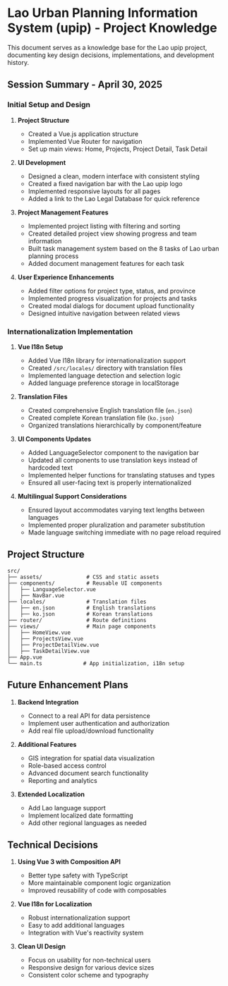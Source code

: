 # Lao Urban Planning Information System (upip) - Project Knowledge

This document serves as a knowledge base for the Lao upip project, documenting key design decisions, implementations, and development history.

## Session Summary - April 30, 2025

### Initial Setup and Design

1. **Project Structure**
   - Created a Vue.js application structure
   - Implemented Vue Router for navigation
   - Set up main views: Home, Projects, Project Detail, Task Detail

2. **UI Development**
   - Designed a clean, modern interface with consistent styling
   - Created a fixed navigation bar with the Lao upip logo
   - Implemented responsive layouts for all pages
   - Added a link to the Lao Legal Database for quick reference

3. **Project Management Features**
   - Implemented project listing with filtering and sorting
   - Created detailed project view showing progress and team information
   - Built task management system based on the 8 tasks of Lao urban planning process
   - Added document management features for each task

4. **User Experience Enhancements**
   - Added filter options for project type, status, and province
   - Implemented progress visualization for projects and tasks
   - Created modal dialogs for document upload functionality
   - Designed intuitive navigation between related views

### Internationalization Implementation

1. **Vue I18n Setup**
   - Added Vue I18n library for internationalization support
   - Created `/src/locales/` directory with translation files
   - Implemented language detection and selection logic
   - Added language preference storage in localStorage

2. **Translation Files**
   - Created comprehensive English translation file (`en.json`)
   - Created complete Korean translation file (`ko.json`)
   - Organized translations hierarchically by component/feature

3. **UI Components Updates**
   - Added LanguageSelector component to the navigation bar
   - Updated all components to use translation keys instead of hardcoded text
   - Implemented helper functions for translating statuses and types
   - Ensured all user-facing text is properly internationalized

4. **Multilingual Support Considerations**
   - Ensured layout accommodates varying text lengths between languages
   - Implemented proper pluralization and parameter substitution
   - Made language switching immediate with no page reload required

## Project Structure

```
src/
├── assets/              # CSS and static assets
├── components/          # Reusable UI components
│   ├── LanguageSelector.vue
│   ├── NavBar.vue
├── locales/             # Translation files
│   ├── en.json          # English translations
│   ├── ko.json          # Korean translations
├── router/              # Route definitions
├── views/               # Main page components
│   ├── HomeView.vue
│   ├── ProjectsView.vue
│   ├── ProjectDetailView.vue
│   ├── TaskDetailView.vue
├── App.vue
└── main.ts             # App initialization, i18n setup
```

## Future Enhancement Plans

1. **Backend Integration**
   - Connect to a real API for data persistence
   - Implement user authentication and authorization
   - Add real file upload/download functionality

2. **Additional Features**
   - GIS integration for spatial data visualization
   - Role-based access control
   - Advanced document search functionality
   - Reporting and analytics

3. **Extended Localization**
   - Add Lao language support
   - Implement localized date formatting
   - Add other regional languages as needed

## Technical Decisions

1. **Using Vue 3 with Composition API**
   - Better type safety with TypeScript
   - More maintainable component logic organization
   - Improved reusability of code with composables

2. **Vue I18n for Localization**
   - Robust internationalization support
   - Easy to add additional languages
   - Integration with Vue's reactivity system

3. **Clean UI Design**
   - Focus on usability for non-technical users
   - Responsive design for various device sizes
   - Consistent color scheme and typography
